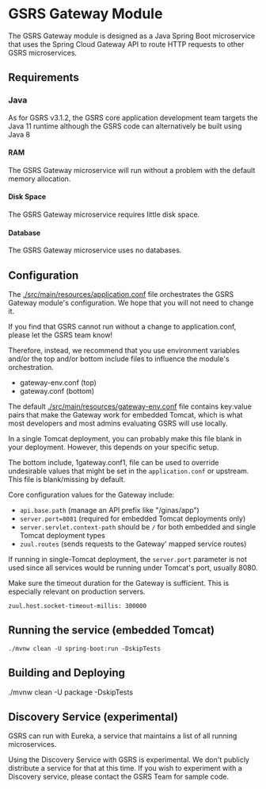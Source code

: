 # GSRS Gateway Module

The GSRS Gateway module is designed as a Java Spring Boot microservice that uses the Spring Cloud Gateway API to route HTTP requests to other GSRS microservices.

## Requirements

### Java

As for GSRS v3.1.2, the GSRS core application development team targets the Java 11 runtime although the GSRS code can alternatively be built using Java 8

#### RAM

The GSRS Gateway microservice will run without a problem with the default memory allocation.

#### Disk Space

The GSRS Gateway microservice requires little disk space.

#### Database

The GSRS Gateway microservice uses no databases.

## Configuration

The [./src/main/resources/application.conf](./src/main/resources/application.conf) file orchestrates the GSRS Gateway module's configuration. We hope that you will not need to change it.

If you find that GSRS cannot run without a change to application.conf, please let the GSRS team know!

Therefore, instead, we recommend that you use environment variables and/or the top and/or bottom include files to influence the module's orchestration.

- gateway-env.conf (top)
- gateway.conf (bottom)

The default [./src/main/resources/gateway-env.conf](./src/main/resources/gateway-env.conf) file contains key:value pairs that make the Gateway work for embedded Tomcat, which is what most developers and most admins evaluating GSRS will use locally.

In a single Tomcat deployment, you can probably make this file blank in your deployment. However, this depends on your specific setup.

The bottom include, 1gateway.conf1, file can be used to override undesirable values that might be set in the `application.conf` or upstream. This file is blank/missing by default.

Core configuration values for the Gateway include:

- `api.base.path` (manage an API prefix like "/ginas/app")
- `server.port=8081` (required for embedded Tomcat deployments only)
- `server.servlet.context-path` should be `/` for both embedded and single Tomcat deployment types
- `zuul.routes` (sends requests to the Gateway' mapped service routes)

If running in single-Tomcat deployment, the `server.port` parameter is not used since all services would be running under Tomcat's port, usually 8080.

Make sure the timeout duration for the Gateway is sufficient. This is especially relevant on production servers.

```
zuul.host.socket-timeout-millis: 300000 
```

## Running the service (embedded Tomcat)

```
./mvnw clean -U spring-boot:run -DskipTests
```

## Building and Deploying

./mvnw clean -U package -DskipTests


## Discovery Service (experimental)

GSRS can run with Eureka, a service that maintains a list of all running microservices.

Using the Discovery Service with GSRS is experimental. We don't publicly distribute a service for that at this time. If you wish to experiment with a Discovery service, please contact the GSRS Team for sample code.
